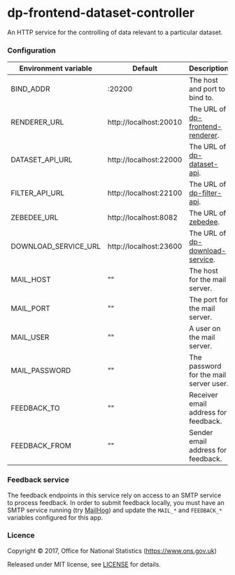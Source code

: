dp-frontend-dataset-controller
==================

An HTTP service for the controlling of data relevant to a particular dataset.

### Configuration

| Environment variable | Default                 | Description
| -------------------- | ----------------------- | --------------------------------------
| BIND_ADDR            | :20200                  | The host and port to bind to.
| RENDERER_URL         | http://localhost:20010  | The URL of [dp-frontend-renderer](https://www.github.com/ONSdigital/dp-frontend-renderer).
| DATASET_API_URL      | http://localhost:22000  | The URL of [dp-dataset-api](https://www.github.com/ONSdigital/dp-dataset-api).
| FILTER_API_URL       | http://localhost:22100  | The URL of [dp-filter-api](https://www.github.com/ONSdigital/dp-filter-api).
| ZEBEDEE_URL          | http://localhost:8082   | The URL of [zebedee](https://www.github.com/ONSdigital/zebedee).
| DOWNLOAD_SERVICE_URL | http://localhost:23600  | The URL of [dp-download-service](https://www.github.com/ONSdigital/dp-download-service).
| MAIL_HOST            | ""                      | The host for the mail server.
| MAIL_PORT            | ""                      | The port for the mail server.
| MAIL_USER            | ""                      | A user on the mail server.
| MAIL_PASSWORD        | ""                      | The password for the mail server user.
| FEEDBACK_TO          | ""                      | Receiver email address for feedback.
| FEEDBACK_FROM        | ""                      | Sender email address for feedback.

### Feedback service

The feedback endpoints in this service rely on access to an SMTP service to process feedback.
In order to submit feedback locally, you must have an SMTP service running (try [MailHog](https://www.github.com/mailhog/MailHog))
and update the `MAIL_*` and `FEEDBACK_*` variables configured for this app.

### Licence

Copyright ©‎ 2017, Office for National Statistics (https://www.ons.gov.uk)

Released under MIT license, see [LICENSE](LICENSE.md) for details.
